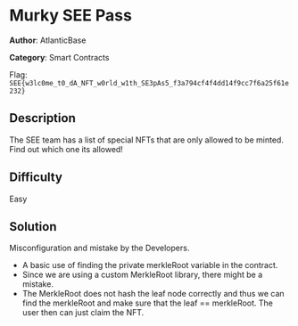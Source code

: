 # Murky SEE Pass

**Author**: AtlanticBase

**Category**: Smart Contracts

Flag: `SEE{w3lc0me_t0_dA_NFT_w0rld_w1th_SE3pAs5_f3a794cf4f4dd14f9cc7f6a25f61e232}`

## Description

The SEE team has a list of special NFTs that are only allowed to be minted. Find out which one its allowed!

## Difficulty

Easy

## Solution

Misconfiguration and mistake by the Developers.

- A basic use of finding the private merkleRoot variable in the contract.
- Since we are using a custom MerkleRoot library, there might be a mistake.
- The MerkleRoot does not hash the leaf node correctly and thus we can find the merkleRoot and make sure that the leaf == merkleRoot. The user then can just claim the NFT.
